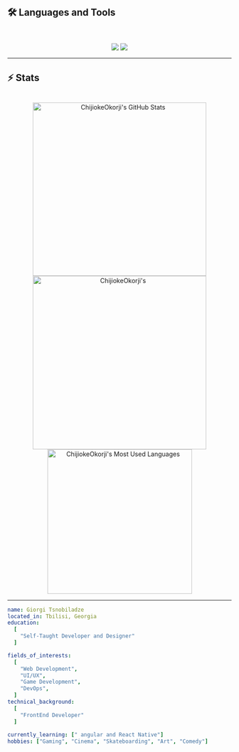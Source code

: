 
## 🛠️ Languages and Tools

<br>

<p align="center">
  <img src="https://skillicons.dev/icons?i=java,angular,ts,nodejs,react,nextjs" />
  <img src="https://skillicons.dev/icons?i=html,css,tailwind,js,git,figma" />
</p>

<hr>

## ⚡️ Stats

<br>

<div align=center>
  <img width=390 src="https://github-readme-stats.vercel.app/api?username=Georgetsn29&theme=transparent&count_private=true&show_icons=true&rank_icon=github&locale=en" alt="ChijiokeOkorji's GitHub Stats" />
  <img width=390 src="https://github-readme-streak-stats.herokuapp.com/?user=Georgetsn29&theme=transparent&count_private=true&border_radius=10&locale=en" alt="ChijiokeOkorji's" />
  <img width=325 src="https://github-readme-stats.vercel.app/api/top-langs?username=Georgetsn29&theme=transparent&layout=donut&hide=css&langs_count=8&border_radius=10&show_icons=true&locale=en" alt="ChijiokeOkorji's Most Used Languages" />
</div>

<hr>

```yaml
name: Giorgi Tsnobiladze
located_in: Tbilisi, Georgia
education:
  [
    "Self-Taught Developer and Designer"
  ]

fields_of_interests:
  [
    "Web Development",
    "UI/UX",
    "Game Development",
    "DevOps",
  ]
technical_background:
  [
    "FrontEnd Developer"
  ]
  
currently_learning: [" angular and React Native"]
hobbies: ["Gaming", "Cinema", "Skateboarding", "Art", "Comedy"]
```

